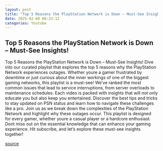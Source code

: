 ```yaml
---
layout: post
title: "Top 5 Reasons the PlayStation Network is Down – Must-See Insights!"
date: 2025-02-08 08:23:12
categories: Youtube
---
```


## Top 5 Reasons the PlayStation Network is Down – Must-See Insights!

Top 5 Reasons the PlayStation Network is Down – Must-See Insights!
Dive into our curated playlist that explores the top 5 reasons why the PlayStation Network experiences outages. Whether youre a gamer frustrated by downtime or just curious about the inner workings of one of the biggest gaming networks, this playlist is a must-see! 
We’ve ranked the most common issues that lead to service interruptions, from server overloads to maintenance schedules. Each video is packed with insights that will not only educate you but also keep you entertained. Discover the best tips and tricks to stay updated on PSN status and learn how to navigate these challenges like a pro.
Join us as we break down the complexities of the PlayStation Network and highlight why these outages occur. This playlist is designed for every gamer, whether youre a casual player or a hardcore enthusiast. 
Dont miss out on the essential knowledge that can enhance your gaming experience. Hit subscribe, and let’s explore these must-see insights together!

[source](https://www.youtube.com/playlist?list=PLpv4c_6ttqEBV8vegYXO9amEowEdJr7iY)